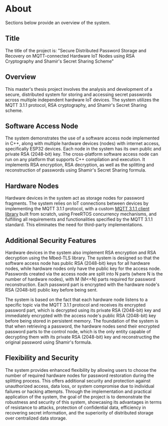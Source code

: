 # About
Sections below provide an overview of the system.

## Title
The title of the project is: "Secure Distributed Password Storage and Recovery on MQTT-connected Hardware IoT Nodes using RSA Cryptography and Shamir's Secret Sharing Scheme"

## Overview
This master's thesis project involves the analysis and development of a secure, distributed system for storing and accessing secret passwords across multiple independent hardware IoT devices. The system utilizes the MQTT 3.1.1 protocol, RSA cryptography, and Shamir's Secret Sharing scheme.

## Software Access Node
The system demonstrates the use of a software access node implemented in C++, along with multiple hardware devices (nodes) with internet access, specifically ESP32 devices. Each node in the system has its own public and private RSA (2048-bit) key. The cross-platform software access node can run on any platform that supports C++ compilation and execution. It implements RSA encryption, RSA decryption, as well as the splitting and reconstruction of passwords using Shamir's Secret Sharing formula.

## Hardware Nodes
Hardware devices in the system act as storage nodes for password fragments. The system relies on IoT connections between devices by implementing the MQTT 3.1.1 protocol, with a custom [MQTT 3.1.1 client library](https://github.com/danijelcamdzic/mqtt311-client-library) built from scratch, using FreeRTOS concurrency mechanisms, and fulfilling all requirements and functionalities specified by the MQTT 3.1.1 standard. This eliminates the need for third-party implementations.

## Additional Security Features
Hardware devices in the system also implement RSA encryption and RSA decryption using the Mbed-TLS library. The system is designed so that the software access node has public RSA (2048-bit) keys for all hardware nodes, while hardware nodes only have the public key for the access node. Passwords created via the access node are split into N parts (where N is the number of hardware nodes), with M (M<=N) parts required for password reconstruction. Each password part is encrypted with the hardware node's RSA (2048-bit) public key before being sent.

The system is based on the fact that each hardware node listens to a specific topic via the MQTT 3.1.1 protocol and receives its encrypted password part, which is decrypted using its private RSA (2048-bit) key and immediately encrypted with the access node's public RSA (2048-bit) key before being stored in persistent memory. The foundation of the system is that when retrieving a password, the hardware nodes send their encrypted password parts to the control node, which is the only entity capable of decrypting them with its private RSA (2048-bit) key and reconstructing the original password using Shamir's formula.

## Flexibility and Security
The system provides enhanced flexibility by allowing users to choose the number of required hardware nodes for password restoration during the splitting process. This offers additional security and protection against unauthorized access, data loss, or system compromise due to individual failures or hacking attempts. Through the implementation and practical application of the system, the goal of the project is to demonstrate the robustness and security of this system, showcasing its advantages in terms of resistance to attacks, protection of confidential data, efficiency in recovering secret information, and the superiority of distributed storage over centralized data storage.
